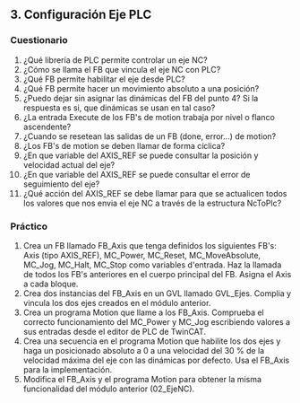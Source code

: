 ## 3. Configuración Eje PLC ##
### Cuestionario ###
1. ¿Qué librería de PLC permite controlar un eje NC?
2. ¿Cómo se llama el FB que vincula el eje NC con PLC?
3. ¿Qué FB permite habilitar el eje desde PLC?
4. ¿Qué FB permite hacer un movimiento absoluto a una posición?
5. ¿Puedo dejar sin asignar las dinámicas del FB del punto 4? Si la respuesta es si, que dinámicas se usan en tal caso?
6. ¿La entrada Execute de los FB's de motion trabaja por nivel o flanco ascendente?
7. ¿Cuando se resetean las salidas de un FB (done, error...) de motion?
8. ¿Los FB's de motion se deben llamar de forma cíclica?
9. ¿En que variable del AXIS_REF se puede consultar la posición y velocidad actual del eje?
10. ¿En que variable del AXIS_REF se puede consultar el error de seguimiento del eje?
11. ¿Qué acción del AXIS_REF se debe llamar para que se actualicen todos los valores que nos envia el eje NC a través de la estructura NcToPlc?

### Práctico ###
1. Crea un FB llamado FB_Axis que tenga definidos los siguientes FB's: Axis (tipo AXIS_REF), MC_Power, MC_Reset, MC_MoveAbsolute, MC_Jog, MC_Halt, MC_Stop como variables d'entrada. Haz la llamada de todos los FB's anteriores en el cuerpo principal del FB. Asigna el Axis a cada bloque.  
2. Crea dos instancias del FB_Axis en un GVL llamado GVL_Ejes. Complia y vincula los dos ejes creados en el módulo anterior.
3. Crea un programa Motion que llame a los FB_Axis. Comprueba el correcto funcionamiento del MC_Power y MC_Jog escribiendo valores a sus entradas desde el editor de PLC de TwinCAT. 
4. Crea una secuencia en el programa Motion que habilite los dos ejes y haga un posicionado absoluto a 0 a una velocidad del 30 % de la velocidad máxima del eje con las dinámicas por defecto. Usa el FB_Axis para la implementación.
5. Modifica el FB_Axis y el programa Motion para obtener la misma funcionalidad del módulo anterior (02_EjeNC).


